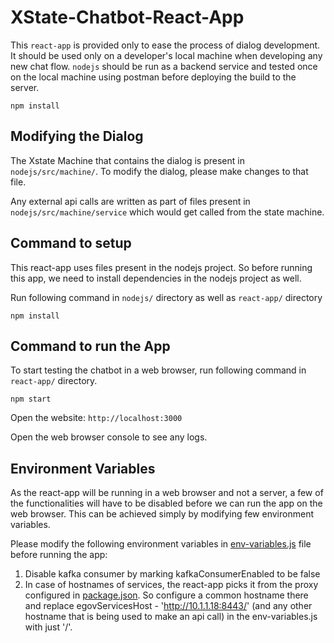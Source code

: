# XState-Chatbot-React-App

This ```react-app``` is provided only to ease the process of dialog development. It should be used only on a developer's local machine when developing any new chat flow. ```nodejs``` should be run as a backend service and tested once on the local machine using postman before deploying the build to the server.


`
npm install
`

## Modifying the Dialog

The Xstate Machine that contains the dialog is present in ```nodejs/src/machine/```. To modify the dialog, please make changes to that file.

Any external api calls are written as part of files present in ```nodejs/src/machine/service``` which would get called from the state machine.

## Command to setup
This react-app uses files present in the nodejs project. So before running this app, we need to install dependencies in the nodejs project as well.

Run following command in ```nodejs/``` directory as well as ```react-app/``` directory

`
npm install
`

## Command to run the App
To start testing the chatbot in a web browser, run following command in ```react-app/``` directory.

`
npm start
`

Open the website: `http://localhost:3000`

Open the web browser console to see any logs.

## Environment Variables

As the react-app will be running in a web browser and not a server, a few of the functionalities will have to be disabled before we can run the app on the web browser. This can be achieved simply by modifying few environment variables.
 
Please modify the following environment variables in [env-variables.js](../nodejs/src/env-variables.js) file before running the app:
 
1. Disable kafka consumer by marking kafkaConsumerEnabled to be false
2. In case of hostnames of services, the react-app picks it from the proxy configured in [package.json](./package.json). So configure a common hostname there and replace egovServicesHost - 'http://10.1.1.18:8443/' (and any other hostname that is being used to make an api call) in the env-variables.js with just '/'.

